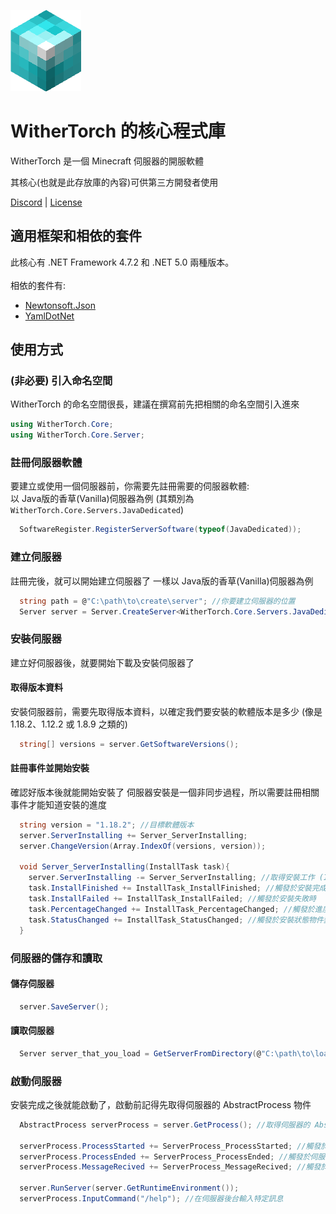 ![WitherTorch Core Icon](withertorch_core.png)
# WitherTorch 的核心程式庫

WitherTorch 是一個 Minecraft 伺服器的開服軟體

其核心(也就是此存放庫的內容)可供第三方開發者使用

[Discord](https://discord.gg/F7YNJ5m) | [License](LICENSE)

## 適用框架和相依的套件
此核心有 .NET Framework 4.7.2 和 .NET 5.0 兩種版本。<br/>
<br/>
相依的套件有:
<ul>
  <li><a href="https://github.com/JamesNK/Newtonsoft.Json">Newtonsoft.Json</a></li>
  <li><a href="https://github.com/aaubry/YamlDotNet">YamlDotNet</a></li>
</ul>

## 使用方式

### (非必要) 引入命名空間
WitherTorch 的命名空間很長，建議在撰寫前先把相關的命名空間引入進來
```csharp
using WitherTorch.Core;
using WitherTorch.Core.Server;
```

### 註冊伺服器軟體
要建立或使用一個伺服器前，你需要先註冊需要的伺服器軟體:<br/>
以 Java版的香草(Vanilla)伺服器為例
(其類別為 `WitherTorch.Core.Servers.JavaDedicated`)
```csharp
  SoftwareRegister.RegisterServerSoftware(typeof(JavaDedicated));
```

### 建立伺服器
註冊完後，就可以開始建立伺服器了
一樣以 Java版的香草(Vanilla)伺服器為例
```csharp
  string path = @"C:\path\to\create\server"; //你要建立伺服器的位置
  Server server = Server.CreateServer<WitherTorch.Core.Servers.JavaDedicated>(path);
```

### 安裝伺服器
建立好伺服器後，就要開始下載及安裝伺服器了

#### 取得版本資料
安裝伺服器前，需要先取得版本資料，以確定我們要安裝的軟體版本是多少 (像是 1.18.2、1.12.2 或 1.8.9 之類的)
```csharp
  string[] versions = server.GetSoftwareVersions();
```

#### 註冊事件並開始安裝
確認好版本後就能開始安裝了
伺服器安裝是一個非同步過程，所以需要註冊相關事件才能知道安裝的進度
```csharp
  string version = "1.18.2"; //目標軟體版本
  server.ServerInstalling += Server_ServerInstalling;
  server.ChangeVersion(Array.IndexOf(versions, version));
  
  void Server_ServerInstalling(InstallTask task){
    server.ServerInstalling -= Server_ServerInstalling; //取得安裝工作 (InstallTask) 物件後就不需要這個事件了
    task.InstallFinished += InstallTask_InstallFinished; //觸發於安裝完成時
    task.InstallFailed += InstallTask_InstallFailed; //觸發於安裝失敗時
    task.PercentageChanged += InstallTask_PercentageChanged; //觸發於進度數值變化時
    task.StatusChanged += InstallTask_StatusChanged; //觸發於安裝狀態物件變更時
  }
```

### 伺服器的儲存和讀取
#### 儲存伺服器
```csharp
  server.SaveServer();
```
#### 讀取伺服器
```csharp
  Server server_that_you_load = GetServerFromDirectory(@"C:\path\to\load\server");
```

### 啟動伺服器
安裝完成之後就能啟動了，啟動前記得先取得伺服器的 AbstractProcess 物件
```csharp
  AbstractProcess serverProcess = server.GetProcess(); //取得伺服器的 AbstractProcess 物件
  
  serverProcess.ProcessStarted += ServerProcess_ProcessStarted; //觸發於伺服器啟動時
  serverProcess.ProcessEnded += ServerProcess_ProcessEnded; //觸發於伺服器停止時
  serverProcess.MessageRecived += ServerProcess_MessageRecived; //觸發於伺服器後台輸出訊息時
  
  server.RunServer(server.GetRuntimeEnvironment());
  serverProcess.InputCommand("/help"); //在伺服器後台輸入特定訊息
```
